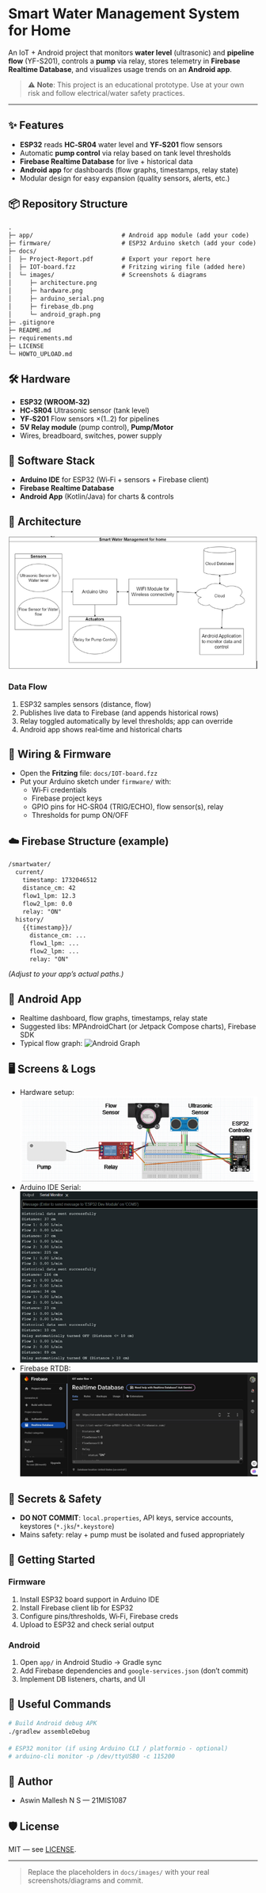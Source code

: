 # Smart Water Management System for Home

An IoT + Android project that monitors **water level** (ultrasonic) and **pipeline flow** (YF-S201), controls a **pump** via relay, stores telemetry in **Firebase Realtime Database**, and visualizes usage trends on an **Android app**.

> ⚠️ **Note**: This project is an educational prototype. Use at your own risk and follow electrical/water safety practices.

---

## ✨ Features
- **ESP32** reads **HC‑SR04** water level and **YF‑S201** flow sensors
- Automatic **pump control** via relay based on tank level thresholds
- **Firebase Realtime Database** for live + historical data
- **Android app** for dashboards (flow graphs, timestamps, relay state)
- Modular design for easy expansion (quality sensors, alerts, etc.)

## 📦 Repository Structure
```
.
├─ app/                         # Android app module (add your code)
├─ firmware/                    # ESP32 Arduino sketch (add your code)
├─ docs/
│  ├─ Project-Report.pdf        # Export your report here
│  ├─ IOT-board.fzz             # Fritzing wiring file (added here)
│  └─ images/                   # Screenshots & diagrams
│     ├─ architecture.png
│     ├─ hardware.png
│     ├─ arduino_serial.png
│     ├─ firebase_db.png
│     └─ android_graph.png
├─ .gitignore
├─ README.md
├─ requirements.md
├─ LICENSE
└─ HOWTO_UPLOAD.md
```

## 🛠 Hardware
- **ESP32 (WROOM‑32)**
- **HC‑SR04** Ultrasonic sensor (tank level)
- **YF‑S201** Flow sensors ×(1..2) for pipelines
- **5V Relay module** (pump control), **Pump/Motor**
- Wires, breadboard, switches, power supply

## 🧰 Software Stack
- **Arduino IDE** for ESP32 (Wi‑Fi + sensors + Firebase client)
- **Firebase Realtime Database**
- **Android App** (Kotlin/Java) for charts & controls

## 🧭 Architecture
![Architecture](docs/images/architecture.png)

### Data Flow
1. ESP32 samples sensors (distance, flow)  
2. Publishes live data to Firebase (and appends historical rows)  
3. Relay toggled automatically by level thresholds; app can override  
4. Android app shows real‑time and historical charts

## 🔌 Wiring & Firmware
- Open the **Fritzing** file: `docs/IOT-board.fzz`  
- Put your Arduino sketch under `firmware/` with:
  - Wi‑Fi credentials
  - Firebase project keys
  - GPIO pins for HC‑SR04 (TRIG/ECHO), flow sensor(s), relay
  - Thresholds for pump ON/OFF

## ☁️ Firebase Structure (example)
```
/smartwater/
  current/
    timestamp: 1732046512
    distance_cm: 42
    flow1_lpm: 12.3
    flow2_lpm: 0.0
    relay: "ON"
  history/
    {{timestamp}}/
      distance_cm: ...
      flow1_lpm: ...
      flow2_lpm: ...
      relay: "ON"
```
*(Adjust to your app’s actual paths.)*

## 📱 Android App
- Realtime dashboard, flow graphs, timestamps, relay state
- Suggested libs: MPAndroidChart (or Jetpack Compose charts), Firebase SDK
- Typical flow graph:
![Android Graph](docs/images/android_graph.png)

## 🖥️ Screens & Logs
- Hardware setup:  
  ![Hardware](docs/images/hardware.png)
- Arduino IDE Serial:  
  ![Serial](docs/images/arduino_serial.png)
- Firebase RTDB:
  ![Firebase](docs/images/firebase_db.png)

## 🔐 Secrets & Safety
- **DO NOT COMMIT**: `local.properties`, API keys, service accounts, keystores (`*.jks`/`*.keystore`)
- Mains safety: relay + pump must be isolated and fused appropriately

## 🚀 Getting Started
### Firmware
1. Install ESP32 board support in Arduino IDE
2. Install Firebase client lib for ESP32
3. Configure pins/thresholds, Wi‑Fi, Firebase creds
4. Upload to ESP32 and check serial output

### Android
1. Open `app/` in Android Studio → Gradle sync
2. Add Firebase dependencies and `google-services.json` (don’t commit)
3. Implement DB listeners, charts, and UI

## 🧪 Useful Commands
```bash
# Build Android debug APK
./gradlew assembleDebug

# ESP32 monitor (if using Arduino CLI / platformio - optional)
# arduino-cli monitor -p /dev/ttyUSB0 -c 115200
```

## 👥 Author
- Aswin Mallesh N S — 21MIS1087

## 🛡 License
MIT — see [LICENSE](LICENSE).

---

> Replace the placeholders in `docs/images/` with your real screenshots/diagrams and commit.

